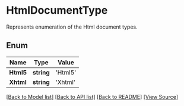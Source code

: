 # HtmlDocumentType
Represents enumeration of the Html document types.

## Enum
Name | Type | Value
------------ | ------------- | -------------
**Html5** | **string** | 'Html5'
**Xhtml** | **string** | 'Xhtml'

[[Back to Model list]](../README.md#documentation-for-models) [[Back to API list]](../README.md#documentation-for-api-endpoints) [[Back to README]](../README.md) [[View Source]](../src/models/htmlDocumentType.ts)

